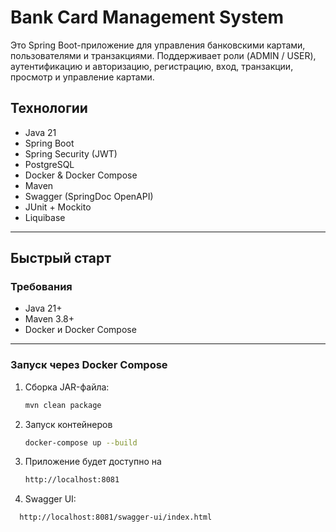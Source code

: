 # Bank Card Management System

Это Spring Boot-приложение для управления банковскими картами, пользователями и транзакциями. Поддерживает роли (ADMIN / USER), аутентификацию и авторизацию, регистрацию, вход, транзакции, просмотр и управление картами.

## Технологии

- Java 21
- Spring Boot
- Spring Security (JWT)
- PostgreSQL
- Docker & Docker Compose
- Maven
- Swagger (SpringDoc OpenAPI)
- JUnit + Mockito
- Liquibase

---

## Быстрый старт

### Требования

- Java 21+
- Maven 3.8+
- Docker и Docker Compose

---

### Запуск через Docker Compose

1. Сборка  JAR-файла:
   ```bash
   mvn clean package
2. Запуск контейнеров
   ```bash
   docker-compose up --build
3. Приложение будет доступно на
   ```bash
   http://localhost:8081
4. Swagger UI:
```bash
  http://localhost:8081/swagger-ui/index.html
